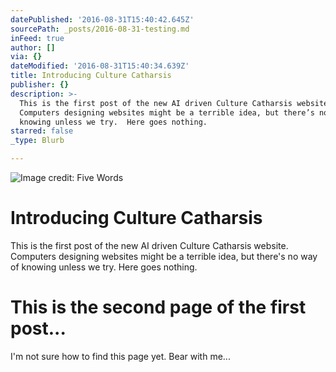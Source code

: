 ```yaml
---
datePublished: '2016-08-31T15:40:42.645Z'
sourcePath: _posts/2016-08-31-testing.md
inFeed: true
author: []
via: {}
dateModified: '2016-08-31T15:40:34.639Z'
title: Introducing Culture Catharsis
publisher: {}
description: >-
  This is the first post of the new AI driven Culture Catharsis website. 
  Computers designing websites might be a terrible idea, but there’s no way of
  knowing unless we try.  Here goes nothing.
starred: false
_type: Blurb

---
```

![Image credit: Five Words](https://the-grid-user-content.s3-us-west-2.amazonaws.com/51d45a00-4ad7-4036-8e54-86e782f6a5c7.jpg)

# Introducing Culture Catharsis

This is the first post of the new AI driven Culture Catharsis website. Computers designing websites might be a terrible idea, but there's no way of knowing unless we try. Here goes nothing.

# This is the second page of the first post...

I'm not sure how to find this page yet. Bear with me...